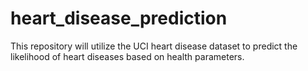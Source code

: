 # heart_disease_prediction
This repository will utilize the UCI heart disease dataset to predict the likelihood of heart diseases based on health parameters.
